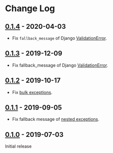 # Change Log

## [0.1.4] - 2020-04-03

- Fix `fallback_message` of Django [ValidationError](https://github.com/Hipo/hipo-drf-exceptions/issues/14).

[0.1.4]: https://pypi.org/project/hipo-drf-exceptions/0.1.4/

## [0.1.3] - 2019-12-09

- Fix fallback_message of Django [ValidationError](https://github.com/Hipo/hipo-drf-exceptions/issues/10).

[0.1.3]: https://pypi.org/project/hipo-drf-exceptions/0.1.3/

## [0.1.2] - 2019-10-17

- Fix [bulk exceptions](https://github.com/Hipo/hipo-drf-exceptions/issues/9).

[0.1.2]: https://pypi.org/project/hipo-drf-exceptions/0.1.2/

## [0.1.1] - 2019-09-05

- Fix fallback message of [nested exceptions](https://github.com/Hipo/hipo-drf-exceptions/issues/4).

[0.1.1]: https://pypi.org/project/hipo-drf-exceptions/0.1.1/


## [0.1.0] - 2019-07-03

Initial release

[0.1.0]: https://pypi.org/project/hipo-drf-exceptions/0.1.0/
